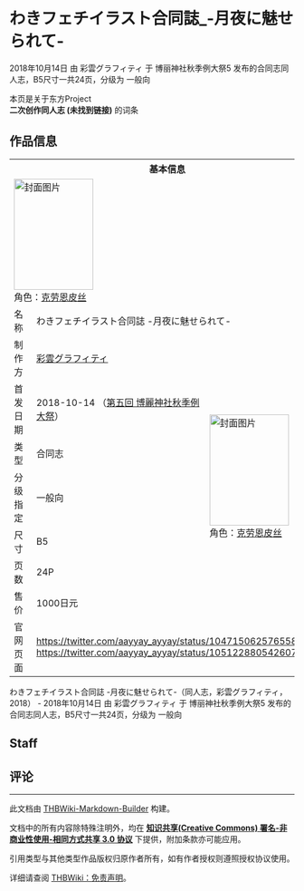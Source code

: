 # わきフェチイラスト合同誌_-月夜に魅せられて-

<!-- source html: G:\repos\THBWiki-Markdown-Builder\THBWikiMarkdown\Temp\main\9\9d\ns0%3A%E3%82%8F%E3%81%8D%E3%83%95%E3%82%A7%E3%83%81%E3%82%A4%E3%83%A9%E3%82%B9%E3%83%88%E5%90%88%E5%90%8C%E8%AA%8C_-%E6%9C%88%E5%A4%9C%E3%81%AB%E9%AD%85%E3%81%9B%E3%82%89%E3%82%8C%E3%81%A6-.html -->

2018年10月14日 由 彩雲グラフィティ 于 博丽神社秋季例大祭5 发布的合同志同人志，B5尺寸一共24页，分级为 一般向

本页是关于东方Project  
 **二次创作同人志 (未找到链接)** 的词条
## 作品信息

<table><tbody><tr><th colspan="3">基本信息</th></tr><tr><td class="cover-artwork-mobile" colspan="2"><a href="./文件-わきフェチイラスト合同誌_-月夜に魅せられて-封面.jpg.md" class="image" title="封面图片"><img alt="封面图片" src="https://upload.thwiki.cc/thumb/2/2f/%E3%82%8F%E3%81%8D%E3%83%95%E3%82%A7%E3%83%81%E3%82%A4%E3%83%A9%E3%82%B9%E3%83%88%E5%90%88%E5%90%8C%E8%AA%8C_-%E6%9C%88%E5%A4%9C%E3%81%AB%E9%AD%85%E3%81%9B%E3%82%89%E3%82%8C%E3%81%A6-%E5%B0%81%E9%9D%A2.jpg/140px-%E3%82%8F%E3%81%8D%E3%83%95%E3%82%A7%E3%83%81%E3%82%A4%E3%83%A9%E3%82%B9%E3%83%88%E5%90%88%E5%90%8C%E8%AA%8C_-%E6%9C%88%E5%A4%9C%E3%81%AB%E9%AD%85%E3%81%9B%E3%82%89%E3%82%8C%E3%81%A6-%E5%B0%81%E9%9D%A2.jpg" decoding="async" loading="lazy" width="140" height="196" srcset="https://upload.thwiki.cc/thumb/2/2f/%E3%82%8F%E3%81%8D%E3%83%95%E3%82%A7%E3%83%81%E3%82%A4%E3%83%A9%E3%82%B9%E3%83%88%E5%90%88%E5%90%8C%E8%AA%8C_-%E6%9C%88%E5%A4%9C%E3%81%AB%E9%AD%85%E3%81%9B%E3%82%89%E3%82%8C%E3%81%A6-%E5%B0%81%E9%9D%A2.jpg/210px-%E3%82%8F%E3%81%8D%E3%83%95%E3%82%A7%E3%83%81%E3%82%A4%E3%83%A9%E3%82%B9%E3%83%88%E5%90%88%E5%90%8C%E8%AA%8C_-%E6%9C%88%E5%A4%9C%E3%81%AB%E9%AD%85%E3%81%9B%E3%82%89%E3%82%8C%E3%81%A6-%E5%B0%81%E9%9D%A2.jpg 1.5x, https://upload.thwiki.cc/thumb/2/2f/%E3%82%8F%E3%81%8D%E3%83%95%E3%82%A7%E3%83%81%E3%82%A4%E3%83%A9%E3%82%B9%E3%83%88%E5%90%88%E5%90%8C%E8%AA%8C_-%E6%9C%88%E5%A4%9C%E3%81%AB%E9%AD%85%E3%81%9B%E3%82%89%E3%82%8C%E3%81%A6-%E5%B0%81%E9%9D%A2.jpg/280px-%E3%82%8F%E3%81%8D%E3%83%95%E3%82%A7%E3%83%81%E3%82%A4%E3%83%A9%E3%82%B9%E3%83%88%E5%90%88%E5%90%8C%E8%AA%8C_-%E6%9C%88%E5%A4%9C%E3%81%AB%E9%AD%85%E3%81%9B%E3%82%89%E3%82%8C%E3%81%A6-%E5%B0%81%E9%9D%A2.jpg 2x" data-file-width="2591" data-file-height="3624"></a><div class="cover-char">角色：<a href="./克劳恩皮丝.md" title="克劳恩皮丝">克劳恩皮丝</a></div></td>
</tr><tr><td class="label">名称</td><td colspan="2"> わきフェチイラスト合同誌 -月夜に魅せられて- </td></tr><tr><td class="label">制作方</td><td><a href="./彩雲グラフィティ.md" title="彩雲グラフィティ">彩雲グラフィティ</a></td><td class="cover-artwork" rowspan="7" style="min-width:196px;"><a href="./文件-わきフェチイラスト合同誌_-月夜に魅せられて-封面.jpg.md" class="image" title="封面图片"><img alt="封面图片" src="https://upload.thwiki.cc/thumb/2/2f/%E3%82%8F%E3%81%8D%E3%83%95%E3%82%A7%E3%83%81%E3%82%A4%E3%83%A9%E3%82%B9%E3%83%88%E5%90%88%E5%90%8C%E8%AA%8C_-%E6%9C%88%E5%A4%9C%E3%81%AB%E9%AD%85%E3%81%9B%E3%82%89%E3%82%8C%E3%81%A6-%E5%B0%81%E9%9D%A2.jpg/140px-%E3%82%8F%E3%81%8D%E3%83%95%E3%82%A7%E3%83%81%E3%82%A4%E3%83%A9%E3%82%B9%E3%83%88%E5%90%88%E5%90%8C%E8%AA%8C_-%E6%9C%88%E5%A4%9C%E3%81%AB%E9%AD%85%E3%81%9B%E3%82%89%E3%82%8C%E3%81%A6-%E5%B0%81%E9%9D%A2.jpg" decoding="async" loading="lazy" width="140" height="196" srcset="https://upload.thwiki.cc/thumb/2/2f/%E3%82%8F%E3%81%8D%E3%83%95%E3%82%A7%E3%83%81%E3%82%A4%E3%83%A9%E3%82%B9%E3%83%88%E5%90%88%E5%90%8C%E8%AA%8C_-%E6%9C%88%E5%A4%9C%E3%81%AB%E9%AD%85%E3%81%9B%E3%82%89%E3%82%8C%E3%81%A6-%E5%B0%81%E9%9D%A2.jpg/210px-%E3%82%8F%E3%81%8D%E3%83%95%E3%82%A7%E3%83%81%E3%82%A4%E3%83%A9%E3%82%B9%E3%83%88%E5%90%88%E5%90%8C%E8%AA%8C_-%E6%9C%88%E5%A4%9C%E3%81%AB%E9%AD%85%E3%81%9B%E3%82%89%E3%82%8C%E3%81%A6-%E5%B0%81%E9%9D%A2.jpg 1.5x, https://upload.thwiki.cc/thumb/2/2f/%E3%82%8F%E3%81%8D%E3%83%95%E3%82%A7%E3%83%81%E3%82%A4%E3%83%A9%E3%82%B9%E3%83%88%E5%90%88%E5%90%8C%E8%AA%8C_-%E6%9C%88%E5%A4%9C%E3%81%AB%E9%AD%85%E3%81%9B%E3%82%89%E3%82%8C%E3%81%A6-%E5%B0%81%E9%9D%A2.jpg/280px-%E3%82%8F%E3%81%8D%E3%83%95%E3%82%A7%E3%83%81%E3%82%A4%E3%83%A9%E3%82%B9%E3%83%88%E5%90%88%E5%90%8C%E8%AA%8C_-%E6%9C%88%E5%A4%9C%E3%81%AB%E9%AD%85%E3%81%9B%E3%82%89%E3%82%8C%E3%81%A6-%E5%B0%81%E9%9D%A2.jpg 2x" data-file-width="2591" data-file-height="3624"></a><div class="cover-char">角色：<a href="./克劳恩皮丝.md" title="克劳恩皮丝">克劳恩皮丝</a></div></td>
</tr><tr><td class="label">首发日期</td><td>2018-10-14&#160;（<a href="/展会作品列表?e=%E5%8D%9A%E4%B8%BD%E7%A5%9E%E7%A4%BE%E7%A7%8B%E5%AD%A3%E4%BE%8B%E5%A4%A7%E7%A5%AD%235">第五回 博麗神社秋季例大祭</a>）</td></tr><tr><td class="label">类型</td><td>合同志</td></tr><tr><td class="label">分级指定</td><td>一般向</td></tr><tr><td class="label">尺寸</td><td>B5</td></tr><tr><td class="label">页数</td><td>24P</td></tr><tr><td class="label">售价</td><td>1000日元</td></tr>
<tr><td class="label">官网页面</td><td colspan="2"><a rel="nofollow" class="external free" href="https://twitter.com/aayyay_ayyay/status/1047150625765580800">https://twitter.com/aayyay_ayyay/status/1047150625765580800</a><br><a rel="nofollow" class="external free" href="https://twitter.com/aayyay_ayyay/status/1051228805426077696">https://twitter.com/aayyay_ayyay/status/1051228805426077696</a></td></tr></tbody></table>

わきフェチイラスト合同誌 -月夜に魅せられて-（同人志，彩雲グラフィティ，2018） - 2018年10月14日 由 彩雲グラフィティ 于 博丽神社秋季例大祭5 发布的合同志同人志，B5尺寸一共24页，分级为 一般向
## Staff
## 评论




---

此文档由 [THBWiki-Markdown-Builder](https://github.com/Delsin-Yu/THBWiki-Markdown-Builder) 构建。

文档中的所有内容除特殊注明外，均在 [**知识共享(Creative Commons) 署名-非商业性使用-相同方式共享 3.0 协议**](https://creativecommons.org/licenses/by-sa/3.0/deed.zh-hans) 下提供，附加条款亦可能应用。

引用类型与其他类型作品版权归原作者所有，如有作者授权则遵照授权协议使用。

详细请查阅 [THBWiki：免责声明](https://thbwiki.cc/THBWiki:%E5%85%8D%E8%B4%A3%E5%A3%B0%E6%98%8E)。

